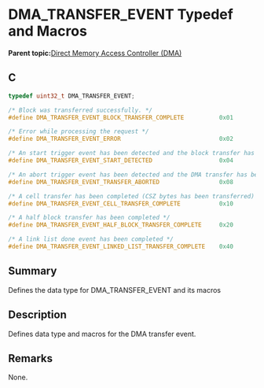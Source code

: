 # DMA\_TRANSFER\_EVENT Typedef and Macros

**Parent topic:**[Direct Memory Access Controller \(DMA\)](GUID-FC435976-A639-435D-9C8F-0A08C3D59195.md)

## C

```c
typedef uint32_t DMA_TRANSFER_EVENT;

/* Block was transferred successfully. */
#define DMA_TRANSFER_EVENT_BLOCK_TRANSFER_COMPLETE          0x01

/* Error while processing the request */
#define DMA_TRANSFER_EVENT_ERROR                            0x02

/* An start trigger event has been detected and the block transfer has started */
#define DMA_TRANSFER_EVENT_START_DETECTED                   0x04

/* An abort trigger event has been detected and the DMA transfer has been aborted */
#define DMA_TRANSFER_EVENT_TRANSFER_ABORTED                 0x08

/* A cell transfer has been completed (CSZ bytes has been transferred) */
#define DMA_TRANSFER_EVENT_CELL_TRANSFER_COMPLETE           0x10

/* A half block transfer has been completed */
#define DMA_TRANSFER_EVENT_HALF_BLOCK_TRANSFER_COMPLETE     0x20

/* A link list done event has been completed */
#define DMA_TRANSFER_EVENT_LINKED_LIST_TRANSFER_COMPLETE    0x40
```

## Summary

Defines the data type for DMA\_TRANSFER\_EVENT and its macros

## Description

Defines data type and macros for the DMA transfer event.

## Remarks

None.

